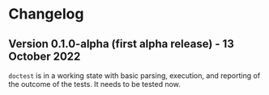 # Changelog

## Version 0.1.0-alpha (first alpha release) - 13 October 2022

`doctest` is in a working state with basic parsing, execution, and reporting of
the outcome of the tests. It needs to be tested now.
